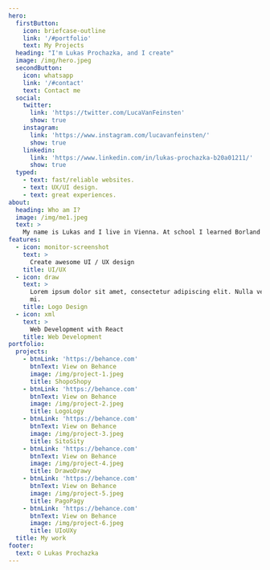 ```yaml
---
hero:
  firstButton:
    icon: briefcase-outline
    link: '/#portfolio'
    text: My Projects
  heading: "I'm Lukas Prochazka, and I create"
  image: /img/hero.jpeg
  secondButton:
    icon: whatsapp
    link: '/#contact'
    text: Contact me
  social:
    twitter:
      link: 'https://twitter.com/LucaVanFeinsten'
      show: true
    instagram:
      link: 'https://www.instagram.com/lucavanfeinsten/'
      show: true
    linkedin:
      link: 'https://www.linkedin.com/in/lukas-prochazka-b20a01211/'
      show: true
  typed:
    - text: fast/reliable websites.
    - text: UX/UI design.
    - text: great experiences.
about:
  heading: Who am I?
  image: /img/me1.jpeg
  text: >
    My name is Lukas and I live in Vienna. At school I learned Borland Pascal, Visual Basic and PHP, now I really learn to code @ UpLeveled.io
features:
  - icon: monitor-screenshot
    text: >
      Create awesome UI / UX design
    title: UI/UX
  - icon: draw
    text: >
      Lorem ipsum dolor sit amet, consectetur adipiscing elit. Nulla vel dapibus
      mi.
    title: Logo Design
  - icon: xml
    text: >
      Web Development with React
    title: Web Development
portfolio:
  projects:
    - btnLink: 'https://behance.com'
      btnText: View on Behance
      image: /img/project-1.jpeg
      title: ShopoShopy
    - btnLink: 'https://behance.com'
      btnText: View on Behance
      image: /img/project-2.jpeg
      title: LogoLogy
    - btnLink: 'https://behance.com'
      btnText: View on Behance
      image: /img/project-3.jpeg
      title: SitoSity
    - btnLink: 'https://behance.com'
      btnText: View on Behance
      image: /img/project-4.jpeg
      title: DrawoDrawy
    - btnLink: 'https://behance.com'
      btnText: View on Behance
      image: /img/project-5.jpeg
      title: PagoPagy
    - btnLink: 'https://behance.com'
      btnText: View on Behance
      image: /img/project-6.jpeg
      title: UIoUXy
  title: My work
footer:
  text: © Lukas Prochazka
---
```

